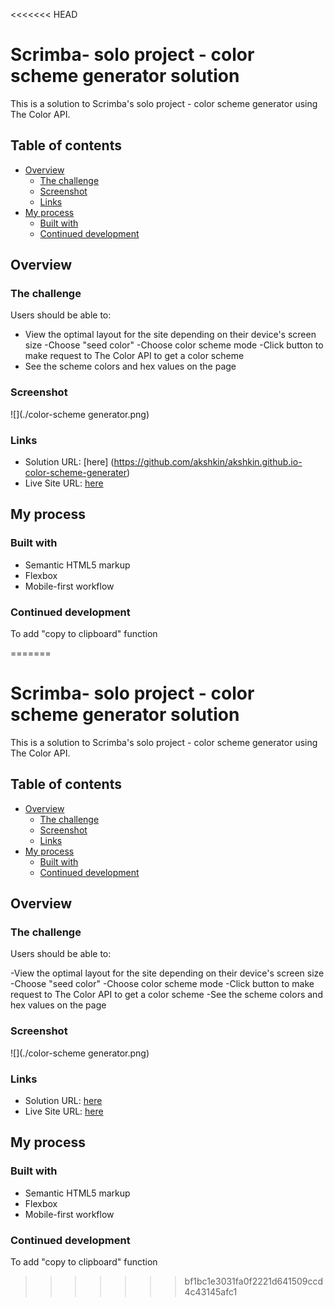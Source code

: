 <<<<<<< HEAD
# Scrimba- solo project - color scheme generator solution

This is a solution to Scrimba's solo project - color scheme generator using The Color API.

## Table of contents

- [Overview](#overview)
  - [The challenge](#the-challenge)
  - [Screenshot](#screenshot)
  - [Links](#links)
- [My process](#my-process)
  - [Built with](#built-with)
   - [Continued development](#continued-development)
  


## Overview

### The challenge

Users should be able to:

- View the optimal layout for the site depending on their device's screen size
-Choose "seed color"
-Choose color scheme mode
-Click button to make request to The Color API to get a color scheme
- See the scheme colors and hex values on the page

### Screenshot

![](./color-scheme generator.png)


### Links

- Solution URL: [here] (https://github.com/akshkin/akshkin.github.io-color-scheme-generater)
- Live Site URL: [here](https://akshkin.github.io/akshkin.github.io-color-scheme-generater/)

## My process

### Built with

- Semantic HTML5 markup
- Flexbox
- Mobile-first workflow




### Continued development

To add "copy to clipboard" function 


=======
# Scrimba- solo project - color scheme generator solution

This is a solution to Scrimba's solo project - color scheme generator using The Color API.

## Table of contents

- [Overview](#overview)
  - [The challenge](#the-challenge)
  - [Screenshot](#screenshot)
  - [Links](#links)
- [My process](#my-process)
  - [Built with](#built-with)
   - [Continued development](#continued-development)
  


## Overview

### The challenge

Users should be able to:

-View the optimal layout for the site depending on their device's screen size
-Choose "seed color"
-Choose color scheme mode
-Click button to make request to The Color API to get a color scheme
-See the scheme colors and hex values on the page

### Screenshot

![](./color-scheme generator.png)


### Links

- Solution URL: [here](https://github.com/akshkin/akshkin.github.io-color-scheme-generater)
- Live Site URL: [here](https://akshkin.github.io/akshkin.github.io-color-scheme-generater/)

## My process

### Built with

- Semantic HTML5 markup
- Flexbox
- Mobile-first workflow




### Continued development

To add "copy to clipboard" function 


>>>>>>> bf1bc1e3031fa0f2221d641509ccd4c43145afc1
